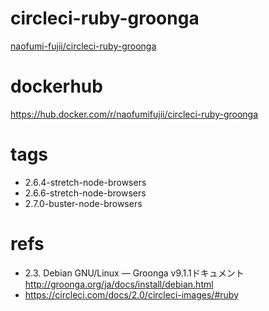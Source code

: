# circleci-ruby-groonga

[naofumi\-fujii/circleci\-ruby\-groonga](https://github.com/naofumi-fujii/circleci-ruby-groonga)



# dockerhub

https://hub.docker.com/r/naofumifujii/circleci-ruby-groonga


# tags
- 2.6.4-stretch-node-browsers
- 2.6.6-stretch-node-browsers
- 2.7.0-buster-node-browsers

# refs
- 2.3. Debian GNU/Linux — Groonga v9.1.1ドキュメント http://groonga.org/ja/docs/install/debian.html
- https://circleci.com/docs/2.0/circleci-images/#ruby
